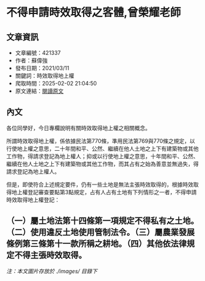 # 不得申請時效取得之客體,曾榮耀老師

## 文章資訊
- 文章編號：421337
- 作者：蘇偉強
- 發布日期：2021/03/11
- 關鍵詞：時效取得地上權
- 爬取時間：2025-02-02 21:04:50
- 原文連結：[閱讀原文](https://real-estate.get.com.tw/Columns/detail.aspx?no=421337)

## 內文
各位同學好，今日專欄說明有關時效取得地上權之相關概念。

所謂時效取得地上權，係依據民法第770條，準用民法第769與770條之規定，以行使地上權之意思，二十年間和平、公然、繼續在他人土地之上下有建築物或其他工作物，得請求登記為地上權人；抑或以行使地上權之意思，十年間和平、公然、繼續在他人土地之上下有建築物或其他工作物，而其占有之始為善意並無過失，得請求登記為地上權人。

但是，即使符合上述規定要件，仍有一些土地是無法主張時效取得的，根據時效取得地上權登記審查要點第3點規定，占有人占有土地有下列情形之一者，不得申請時效取得地上權登記：

（一）屬土地法第十四條第一項規定不得私有之土地。（二）使用違反土地使用管制法令。（三）屬農業發展條例第三條第十一款所稱之耕地。（四）其他依法律規定不得主張時效取得。
---
*注：本文圖片存放於 ./images/ 目錄下*
